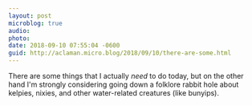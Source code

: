 ```yaml
---
layout: post
microblog: true
audio: 
photo: 
date: 2018-09-10 07:55:04 -0600
guid: http://aclaman.micro.blog/2018/09/10/there-are-some.html
---
```

There are some things that I actually *need* to do today, but on the other hand I'm strongly considering going down a folklore rabbit hole about kelpies, nixies, and other water-related creatures (like bunyips).
